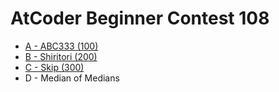 # AtCoder Beginner Contest 108
* [A - ABC333 (100)](./A-ABC333.md)
* [B - Shiritori (200)](./B-Shiritori.md)
* [C - Skip (300)](./C-Skip.md)
* D - Median of Medians
